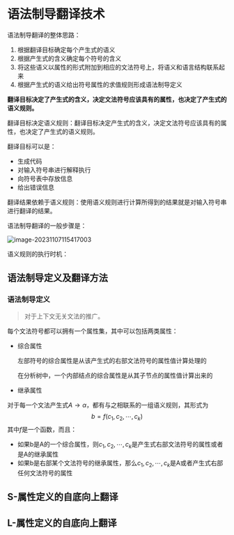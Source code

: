 # 语法制导翻译技术

语法制导翻译的整体思路：

1. 根据翻译目标确定每个产生式的语义
2. 根据产生式的含义确定每个符号的含义
3. 将这些语义以属性的形式附加到相应的文法符号上，将语义和语言结构联系起来
4. 根据产生式的语义给出符号属性的求值规则形成语法制导定义

**翻译目标决定了产生式的含义，决定文法符号应该具有的属性，也决定了产生式的语义规则。**

翻译目标决定语义规则：翻译目标决定产生式的含义，决定文法符号应该具有的属性，也决定了产生式的语义规则。

翻译目标可以是：

- 生成代码
- 对输入符号串进行解释执行
- 向符号表中存放信息
- 给出错误信息

翻译结果依赖于语义规则：使用语义规则进行计算所得到的结果就是对输入符号串进行翻译的结果。

语法制导翻译的一般步骤是：

![image-20231107115417003](./grammar-driven-translation/image-20231107115417003.png)

语义规则的执行时机：



## 语法制导定义及翻译方法

### 语法制导定义

> 对于上下文无关文法的推广。

每个文法符号都可以拥有一个属性集，其中可以包括两类属性：

- 综合属性

  左部符号的综合属性是从该产生式的右部文法符号的属性值计算处理的

  在分析树中，一个内部结点的综合属性是从其子节点的属性值计算出来的

- 继承属性

对于每一个文法产生式$A \to \alpha$，都有与之相联系的一组语义规则，其形式为
$$
b = f(c_1, c_2, \cdots, c_k)
$$
其中$f$是一个函数，而且：

- 如果b是A的一个综合属性，则$c_1, c_2, \cdots, c_k$是产生式右部文法符号的属性或者是A的继承属性
- 如果b是右部某个文法符号的继承属性，那么$c_1, c_2, \cdots, c_k$是A或者产生式右部任何文法符号的属性

## S-属性定义的自底向上翻译

## L-属性定义的自底向上翻译

